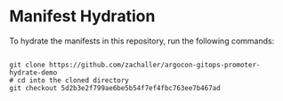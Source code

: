 
# Manifest Hydration

To hydrate the manifests in this repository, run the following commands:

```shell

git clone https://github.com/zachaller/argocon-gitops-promoter-hydrate-demo
# cd into the cloned directory
git checkout 5d2b3e2f799ae6be5b54f7ef4fbc763ee7b467ad
```